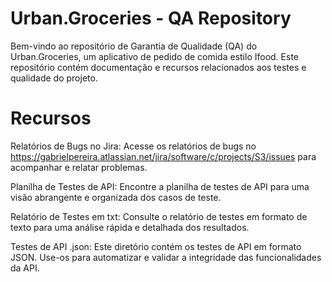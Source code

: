 # Urban.Groceries - QA Repository

Bem-vindo ao repositório de Garantia de Qualidade (QA) do Urban.Groceries, um aplicativo de pedido de comida estilo Ifood. Este repositório contém documentação e recursos relacionados aos testes e qualidade do projeto.

# Recursos
Relatórios de Bugs no Jira:
Acesse os relatórios de bugs no https://gabrielpereira.atlassian.net/jira/software/c/projects/S3/issues para acompanhar e relatar problemas.

Planilha de Testes de API:
Encontre a planilha de testes de API para uma visão abrangente e organizada dos casos de teste.

Relatório de Testes em txt:
Consulte o relatório de testes em formato de texto para uma análise rápida e detalhada dos resultados.


Testes de API .json:
Este diretório contém os testes de API em formato JSON. Use-os para automatizar e validar a integridade das funcionalidades da API.

